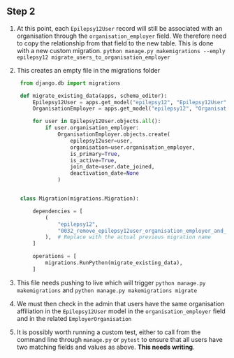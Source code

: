## Step 2

1. At this point, each `Epilepsy12User` record will still be associated with an organisation through the `organisation_employer` field. We therefore need to copy the relationship from that field to the new table. This is done with a new custom migration.
    `python manage.py makemigrations --emply epilepsy12 migrate_users_to_organisation_employer`
2. This creates an empty file in the migrations folder

   ```python
    from django.db import migrations

    def migrate_existing_data(apps, schema_editor):
        Epilepsy12User = apps.get_model("epilepsy12", "Epilepsy12User")
        OrganisationEmployer = apps.get_model("epilepsy12", "OrganisationEmployer")

        for user in Epilepsy12User.objects.all():
            if user.organisation_employer:
                OrganisationEmployer.objects.create(
                    epilepsy12user=user,
                    organisation=user.organisation_employer,
                    is_primary=True,
                    is_active=True,
                    join_date=user.date_joined,
                    deactivation_date=None
                )


    class Migration(migrations.Migration):

        dependencies = [
            (
                "epilepsy12",
                "0032_remove_epilepsy12user_organisation_employer_and_more",
            ),  # Replace with the actual previous migration name
        ]

        operations = [
            migrations.RunPython(migrate_existing_data),
        ]
   ```

3. This file needs pushing to live which will trigger `python manage.py makemigrations` and `python manage.py makemigrations migrate`
4. We must then check in the admin that users have the same organisation affiliation in the `Epilepsy12User` model in the `organisation_employer` field and  in the related `EmployerOrganisation`
5. It is possibly worth running a custom test, either to call from the command line through `manage.py` or `pytest` to ensure that all users have two matching fields and values as above. **This needs writing**.
